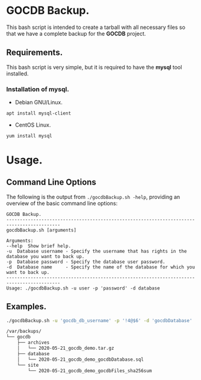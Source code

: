 GOCDB Backup.
=============

This bash script is intended to create a tarball with all necessary files so that we have a complete backup for the **GOCDB** project.

## Requirements.
This bash script is very simple, but it is required to have the **mysql** tool installed.

### Installation of mysql.
* Debian GNU/Linux.
```bash
apt install mysql-client
``` 

* CentOS Linux.
```bash
yum install mysql
```


Usage.
======

## Command Line Options

The following is the output from `./gocdbBackup.sh -help`, providing an overview of the basic command line options:

```
GOCDB Backup.
------------------------------------------------------------------------------------------ 
gocdbBackup.sh [arguments]
 
Arguments:
--help  Show brief help.
-u  Database username - Specify the username that has rights in the database you want to back up.
-p  Database password - Specify the database user password.
-d  Database name     - Specify the name of the database for which you want to back up.
------------------------------------------------------------------------------------------ 
Usage: ./gocdbBackup.sh -u user -p 'password' -d database
```

## Examples.

```bash
./gocdbBackup.sh -u 'gocdb_db_username' -p '!4@$6' -d 'gocdbDatabase'
```

```bash
/var/backups/
└── gocdb
    ├── archives
    │   └── 2020-05-21_gocdb_demo.tar.gz
    ├── database
    │   └── 2020-05-21_gocdb_demo_gocdbDatabase.sql
    └── site
        └── 2020-05-21_gocdb_demo_gocdbFiles_sha256sum
```

